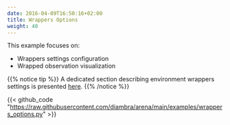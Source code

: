 ```yaml
---
date: 2016-04-09T16:50:16+02:00
title: Wrappers Options
weight: 40
---
```


This example focuses on:

- Wrappers settings configuration
- Wrapped observation visualization

{{% notice tip %}}
A dedicated section describing environment wrappers settings is presented <a href="/wrappers/">here</a>.
{{% /notice %}}

{{< github_code "https://raw.githubusercontent.com/diambra/arena/main/examples/wrappers_options.py" >}}